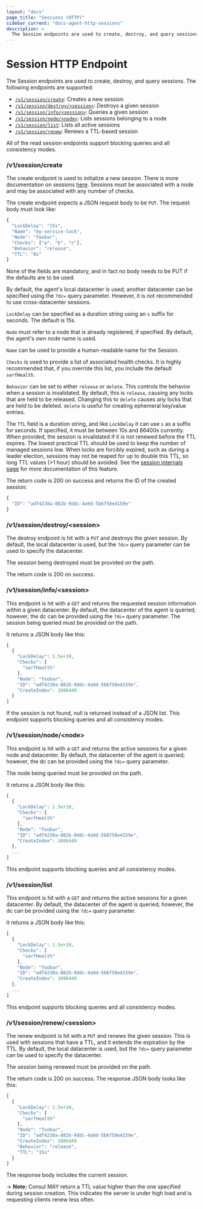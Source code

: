 ```yaml
---
layout: "docs"
page_title: "Sessions (HTTP)"
sidebar_current: "docs-agent-http-sessions"
description: >
  The Session endpoints are used to create, destroy, and query sessions.
---
```


# Session HTTP Endpoint

The Session endpoints are used to create, destroy, and query sessions.
The following endpoints are supported:

* [`/v1/session/create`](#session_create): Creates a new session
* [`/v1/session/destroy/<session>`](#session_destroy): Destroys a given session
* [`/v1/session/info/<session>`](#session_info): Queries a given session
* [`/v1/session/node/<node>`](#session_node): Lists sessions belonging to a node
* [`/v1/session/list`](#session_list): Lists all active sessions
* [`/v1/session/renew`](#session_renew): Renews a TTL-based session

All of the read session endpoints support blocking queries and all consistency modes.

### <a name="session_create"></a> /v1/session/create

The create endpoint is used to initialize a new session.
There is more documentation on sessions [here](/docs/internals/sessions.html).
Sessions must be associated with a node and may be associated with any number of checks.

The create endpoint expects a JSON request body to be `PUT`. The request
body must look like:

```javascript
{
  "LockDelay": "15s",
  "Name": "my-service-lock",
  "Node": "foobar",
  "Checks": ["a", "b", "c"],
  "Behavior": "release",
  "TTL": "0s"
}
```

None of the fields are mandatory, and in fact no body needs to be PUT
if the defaults are to be used.

By default, the agent's local datacenter is used; another datacenter
can be specified using the `?dc=` query parameter. However, it is not recommended
to use cross-datacenter sessions.

`LockDelay` can be specified as a duration string using an `s` suffix for
seconds. The default is 15s.

`Node` must refer to a node that is already registered, if specified. By default,
the agent's own node name is used.

`Name` can be used to provide a human-readable name for the Session.

`Checks` is used to provide a list of associated health checks. It is highly recommended
that, if you override this list, you include the default `serfHealth`.

`Behavior` can be set to either `release` or `delete`. This controls
the behavior when a session is invalidated. By default, this is `release`,
causing any locks that are held to be released. Changing this to `delete`
causes any locks that are held to be deleted. `delete` is useful for creating ephemeral
key/value entries.

The `TTL` field is a duration string, and like `LockDelay` it can use `s` as
a suffix for seconds. If specified, it must be between 10s and 86400s currently.
When provided, the session is invalidated if it is not renewed before the TTL
expires. The lowest practical TTL should be used to keep the number of managed
sessions low. When locks are forcibly expired, such as during a leader election,
sessions may not be reaped for up to double this TTL, so long TTL values (>1 hour)
should be avoided. See the [session internals page](/docs/internals/sessions.html)
for more documentation of this feature.

The return code is 200 on success and returns the ID of the created session:

```javascript
{
  "ID": "adf4238a-882b-9ddc-4a9d-5b6758e4159e"
}
```

### <a name="session_destroy"></a> /v1/session/destroy/\<session\>

The destroy endpoint is hit with a `PUT` and destroys the given session.
By default, the local datacenter is used, but the `?dc=` query parameter
can be used to specify the datacenter.

The session being destroyed must be provided on the path.

The return code is 200 on success.

### <a name="session_info"></a> /v1/session/info/\<session\>

This endpoint is hit with a `GET` and returns the requested session information
within a given datacenter. By default, the datacenter of the agent is queried;
however, the dc can be provided using the `?dc=` query parameter.
The session being queried must be provided on the path.

It returns a JSON body like this:

```javascript
[
  {
    "LockDelay": 1.5e+10,
    "Checks": [
      "serfHealth"
    ],
    "Node": "foobar",
    "ID": "adf4238a-882b-9ddc-4a9d-5b6758e4159e",
    "CreateIndex": 1086449
  }
]
```

If the session is not found, null is returned instead of a JSON list.
This endpoint supports blocking queries and all consistency modes.

### <a name="session_node"></a> /v1/session/node/\<node\>

This endpoint is hit with a `GET` and returns the active sessions
for a given node and datacenter. By default, the datacenter of the agent is queried;
however, the dc can be provided using the `?dc=` query parameter.

The node being queried must be provided on the path.

It returns a JSON body like this:

```javascript
[
  {
    "LockDelay": 1.5e+10,
    "Checks": [
      "serfHealth"
    ],
    "Node": "foobar",
    "ID": "adf4238a-882b-9ddc-4a9d-5b6758e4159e",
    "CreateIndex": 1086449
  },
  ...
]
```

This endpoint supports blocking queries and all consistency modes.

### <a name="session_list"></a> /v1/session/list

This endpoint is hit with a `GET` and returns the active sessions
for a given datacenter. By default, the datacenter of the agent is queried;
however, the dc can be provided using the `?dc=` query parameter.

It returns a JSON body like this:

```javascript
[
  {
    "LockDelay": 1.5e+10,
    "Checks": [
      "serfHealth"
    ],
    "Node": "foobar",
    "ID": "adf4238a-882b-9ddc-4a9d-5b6758e4159e",
    "CreateIndex": 1086449
  },
  ...
]
```

This endpoint supports blocking queries and all consistency modes.

### <a name="session_renew"></a> /v1/session/renew/\<session\>

The renew endpoint is hit with a `PUT` and renews the given session.
This is used with sessions that have a TTL, and it extends the
expiration by the TTL. By default, the local datacenter is used, but the `?dc=`
query parameter can be used to specify the datacenter.

The session being renewed must be provided on the path.

The return code is 200 on success.  The response JSON body looks like this:

```javascript
[
  {
    "LockDelay": 1.5e+10,
    "Checks": [
      "serfHealth"
    ],
    "Node": "foobar",
    "ID": "adf4238a-882b-9ddc-4a9d-5b6758e4159e",
    "CreateIndex": 1086449
    "Behavior": "release",
    "TTL": "15s"
  }
]
```

The response body includes the current session.

-> **Note:** Consul MAY return a TTL value higher than the one specified during session creation. This indicates the server is under high load and is requesting clients renew less often.

